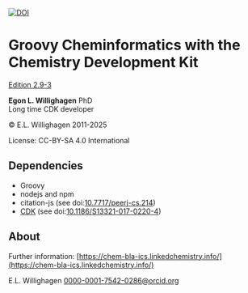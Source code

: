 [![DOI](https://zenodo.org/badge/163004968.svg)](https://zenodo.org/badge/latestdoi/163004968)

# Groovy Cheminformatics with the Chemistry Development Kit

[Edition 2.9-3](https://cdk.github.io/cdkbook/)

**Egon L. Willighagen** PhD<br />
Long time CDK developer

© E.L. Willighagen 2011-2025

License: CC-BY-SA 4.0 International

## Dependencies

* Groovy
* nodejs and npm
* citation-js (see doi:[10.7717/peerj-cs.214](https://doi.org/10.7717/peerj-cs.214))
* [CDK](https://cdk.github.io/) (see doi:[10.1186/S13321-017-0220-4](https://doi.org/10.1186/S13321-017-0220-4))

## About

Further information: [https://chem-bla-ics.linkedchemistry.info/](https://chem-bla-ics.linkedchemistry.info/)

E.L. Willighagen <0000-0001-7542-0286@orcid.org>

